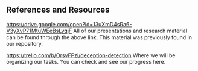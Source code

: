 ## References and Resources

https://drive.google.com/open?id=13uXmD4sRa6-V3yXvP71MtuWEeBsLyqjF
All of our presentations and research material can be found through the above link. This material was previously found in our repository.

https://trello.com/b/OrsvFPzi/deception-detection
Where we will be organizing our tasks. You can check and see our progress here.

